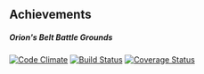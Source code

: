 ## Achievements
##### Orion's Belt Battle Grounds

[![Code Climate](https://codeclimate.com/github/orionsbelt-battlegrounds/achievements.png)](https://codeclimate.com/github/orionsbelt-battlegrounds/achievements) [![Build Status](https://travis-ci.org/orionsbelt-battlegrounds/achievements.png?branch=master)](https://travis-ci.org/orionsbelt-battlegrounds/achievements) [![Coverage Status](https://coveralls.io/repos/orionsbelt-battlegrounds/achievements/badge.png)](https://coveralls.io/r/orionsbelt-battlegrounds/achievements)
